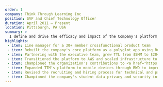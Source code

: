 ```yaml
---
order: 1
company: Think Through Learning Inc
position: SVP and Chief Technology Officer
duration: April 2011 – Present
location: Pittsburgh, PA USA
summary: >
  I define and drive the efficacy and impact of the Company's platform, <a href="https://www.thinkthroughmath.com/" target="_blank">Think Through Math</a>. TTM is an adaptive online learning environment designed to help struggling students in grades 3 through High School learn to love math. As CTO I lead multiple groups within the company, including Product Management, UX, Software Engineering, Quality Assurance, DevOps, Data Science, IT, and Customer Success.
highlights:
 - item: Line manager for a 30+ member crossfunctional product team
 - item: Rebuilt the company's core platform as a polyglot app using Ruby on Rails, node.js, backbone+marionette, PostgreSQL and redis
 - item: Partnering with the executive team, grew TTL from $5MM to $20+MM in annual revenue and scale from 150,000 students to over 3.3 million per year
 - item: Transitioned the platform to AWS and scaled infrastructure to support over 3.3 million students doing a billion math problems a year (roughly the same size as <a href="https://www.khanacademy.org/" target="_blank">Khan Academy</a>)
 - item: Championed the organization's contributions to <a href="https://github.com/thinkthroughmath/" target="_blank">Open Source</a> and <a href="https://twitter.com/jameswrubel/status/655063855748534272" target="_blank">diversity efforts</a>
 - item: Expanded TTM's platform to mobile devices through RWD to improve the company's market reach and impact
 - item: Revised the recruiting and hiring process for technical and product staff (documented on the development team's <a href="http://devblog.thinkthroughmath.com/blog/2013/12/23/working-at-think-through-math/" target="_blank">blog</a>), which doubled the average tenure of engineers at Think Through Learning.
 - item: Championed the company's student data privacy and security initiative
---
```

